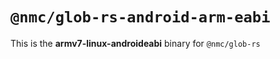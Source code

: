 # `@nmc/glob-rs-android-arm-eabi`

This is the **armv7-linux-androideabi** binary for `@nmc/glob-rs`
